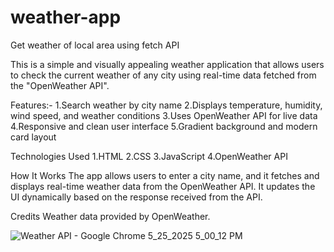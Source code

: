# weather-app
Get weather of local area using fetch API

This is a simple and visually appealing weather application that allows users to check the current weather of any city using real-time data fetched from the "OpenWeather API".

Features:-
1.Search weather by city name
2.Displays temperature, humidity, wind speed, and weather conditions
3.Uses OpenWeather API for live data
4.Responsive and clean user interface
5.Gradient background and modern card layout

Technologies Used
1.HTML
2.CSS
3.JavaScript
4.OpenWeather API

How It Works
The app allows users to enter a city name, and it fetches and displays real-time weather data from the OpenWeather API. It updates the UI dynamically based on the response received from the API.

Credits
Weather data provided by OpenWeather.

![Weather API - Google Chrome 5_25_2025 5_00_12 PM](https://github.com/user-attachments/assets/2b89f514-9b98-412d-bf4f-a49e4057d9b3)

